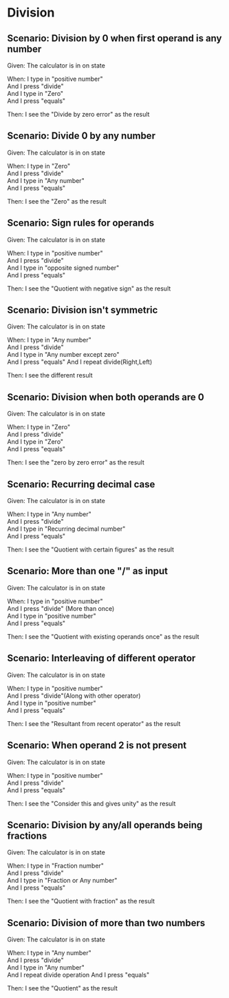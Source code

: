 # Division

## Scenario: Division by 0 when first operand is any number

Given:  The calculator is in on state

When: I type in "positive number"  
And I press "divide"  
And I type in "Zero"  
And I press "equals"

Then: I see the "Divide by zero error" as the result

## Scenario: Divide 0 by any number

Given:  The calculator is in on state

When: I type in "Zero"  
And I press "divide"  
And I type in "Any number"  
And I press "equals"

Then: I see the "Zero" as the result

## Scenario: Sign rules for operands

Given:  The calculator is in on state

When: I type in "positive number"  
And I press "divide"  
And I type in "opposite signed number"  
And I press "equals"

Then: I see the "Quotient with negative sign" as the result

## Scenario: Division isn't symmetric

Given:  The calculator is in on state

When: I type in "Any number"  
And I press "divide"  
And I type in "Any number except zero"  
And I press "equals"
And I repeat divide(Right,Left)

Then: I see the different result

## Scenario: Division when both operands are 0

Given:  The calculator is in on state

When: I type in "Zero"  
And I press "divide"  
And I type in "Zero"  
And I press "equals"

Then: I see the "zero by zero error" as the result

## Scenario: Recurring decimal case

Given:  The calculator is in on state

When: I type in "Any number"  
And I press "divide"  
And I type in "Recurring decimal number"  
And I press "equals"

Then: I see the "Quotient with certain figures" as the result

## Scenario: More than one "/" as input

Given:  The calculator is in on state

When: I type in "positive number"  
And I press "divide" (More than once)  
And I type in "positive number"  
And I press "equals"

Then: I see the "Quotient with existing operands once" as the result

## Scenario: Interleaving of different operator

Given:  The calculator is in on state

When: I type in "positive number"  
And I press "divide"(Along with other operator)  
And I type in "positive number"  
And I press "equals"

Then: I see the "Resultant from recent operator" as the result

## Scenario: When operand 2 is not present

Given:  The calculator is in on state

When: I type in "positive number"  
And I press "divide"  
And I press "equals"

Then: I see the "Consider this and gives unity" as the result

## Scenario: Division by any/all operands being fractions

Given:  The calculator is in on state

When: I type in "Fraction number"  
And I press "divide"  
And I type in "Fraction or Any number"  
And I press "equals"

Then: I see the "Quotient with fraction" as the result

## Scenario: Division of more than two numbers  

Given:  The calculator is in on state

When: I type in "Any number"  
And I press "divide"  
And I type in "Any number"  
And I repeat divide operation
And I press "equals"  

Then: I see the "Quotient" as the result
